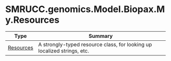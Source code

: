 ﻿
# SMRUCC.genomics.Model.Biopax.My.Resources

|Type|Summary|
|----|-------|
|[Resources](./Resources.md)|A strongly-typed resource class, for looking up localized strings, etc.|

